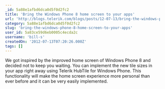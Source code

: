 ```yaml
---
_id: 5a88e1afbd6dca0d5f0d2fc2
title: 'Bring the Windows Phone 8 home screen to your apps'
url: 'http://blogs.telerik.com/blogs/posts/12-07-13/bring-the-windows-phone-8-home-screen-to-your-apps.aspx'
category: 5a88e1afbd6dca0d5f0d2fc2
slug: 'bring-the-windows-phone-8-home-screen-to-your-apps'
user_id: 5a83ce59d6eb0005c4ecda2c
username: 'bill-s'
createdOn: '2012-07-13T07:20:26.000Z'
tags: []
---
```


We got inspired by the improved home screen of Windows Phone 8
and decided not to keep you waiting. You can implement the new tile sizes in your app right away using Telerik HubTile for Windows Phone. This functionality will make the home screen experience more personal than ever before and it can be very easily implemented. 
